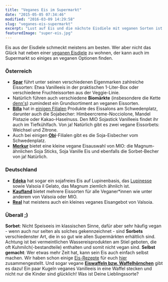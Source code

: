 ```yaml
---
title: "Veganes Eis im Supermarkt"
date: "2015-05-05 07:34:46"
modified: "2016-03-09 14:29:58"
slug: "veganes-eis-supermarkt"
excerpt: "Lust auf Eis und die nächste Eisdiele mit veganen Sorten ist zu weit weg? Zum Glück gibt es auch einige vegane Optionen im nächsten Supermarkt!"
featuredImage: "super-eis.jpg"
---
```


Eis aus der Eisdiele schmeckt meistens am besten. Wer aber nicht das Glück hat neben einer [veganen Eisdiele](https://www.veganblatt.com/veganista-wien) zu wohnen, der kann auch im Supermarkt so einiges an veganen Optionen finden.

### Österreich

*   **[Spar](https://www.veganblatt.com/spar)** führt unter seinen verschiedenen Eigenmarken zahlreiche Eissorten: Etwa Vanilleeis in der praktischen 1-Liter-Box oder verschiedene Fruchteissorten aus der Veggie-Linie.
*   Natürlich führen auch verschiedene **Biomärkte** (insbesondere die Kette [denn's](http://www.denns-biomarkt.at/)) zumindest ein Grundsortiment an veganen Eissorten.
*   **[Billa](http://billa.at/)** hat in [einigen Filialen](http://www.gelato.at/?page=leistungen) Produkte des Eissalons am Schwedenplatz, darunter auch die Sojabecher: Himbeercreme-Nocciolone, Mandel Pistazie oder Kakao-Haselnuss. Den MIO Sojastick Vanilleeis findet ihr auch im Tiefkühlfach. Von ja! Natürlich gibt es zwei vegane Eissorbets: Weichsel und Zitrone.
*   Auch bei einigen [**Obi**](http://www.gelato.at/?page=leistungen)\-Filialen gibt es die Soja-Eisbecher vom Schwedenplatz.
*   [**Merkur**](https://www.merkurmarkt.at/Startseite/Startseite/mm_Homepage.aspx) bietet eine kleine vegane Eisauswahl von MIO: die Magnum-ähnlichen Soja Sticks, Soja Vanille Eis und ebenfalls die Sorbet-Becher von ja! Natürlich.

### Deutschland

*   **[Edeka](http://www.edeka.de/homepage.jsp)** hat sogar ein sojafreies Eis auf Lupinenbasis, das [Lupinesse](http://www.lupinesse.de/) sowie Valsoia il Gelato, das Magnum ziemlich ähnlich ist.
*   **[Kaufland](https://www.kaufland.de/Home/index.jsp)** bietet mehrere Eissorten für alle Veganer\*innen wie unter anderem von Valsoia oder MIO.
*   **[Real](http://www.real.de/)** hat meistens auch ein kleines veganes Eisangebot von Valsoia.

### Überall ;)

**Sorbet**: Nicht Speiseeis im klassischen Sinne, dafür aber sehr häufig vegan - wenn auch nur selten als solches gekennzeichnet - sind **Sorbets** verschiedenster Art, die in so gut wie allen Supermärkten erhältlich sind. Achtung ist bei vermeintlichen Wassereisprodukten am Stiel geboten, die oft Kuhmilch(-bestandteile) enthalten und somit nicht vegan sind. **Selbst gemacht**: Wer etwas mehr Zeit hat, kann sein Eis auch einfach selbst machen. Wir haben schon einige [Eis-Rezepte](https://www.veganblatt.com/t/eis) für euch [hier](https://www.veganblatt.com/t/eis) zusammengestellt. Und sogar vegane [**Eiswaffeln bzw. Waffelhörnchen**](http://www.griesson-debeukelaer.de/deDE/marken/tekrum/decor-on-ice/product-category/decor-on-ice/product/gewickelte-eistueten/hash/863353c52b494bc4d683d28e36a4fb20/) gibt es dazu! Ein paar Kugeln veganes Vanilleeis in eine Waffel stecken und nicht nur die Kinder sind glücklich! Was ist Deine Lieblingssorte?